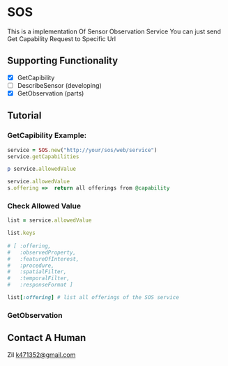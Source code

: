 # SOS

This is a implementation Of Sensor Observation Service
You can just send Get Capability Request to Specific Url

## Supporting Functionality

- [x] GetCapibility
- [ ] DescribeSensor (developing)
- [x] GetObservation (parts)

## Tutorial

### GetCapibility Example:

```ruby
service = SOS.new("http://your/sos/web/service")
service.getCapabilities 

p service.allowedValue

service.allowedValue
s.offering =>  return all offerings from @capability
```

### Check Allowed Value

	
```ruby 
list = service.allowedValue

list.keys
	
# [ :offering, 
#  	:observedProperty, 
#  	:featureOfInterest, 
#  	:procedure, 
#  	:spatialFilter, 
#  	:temporalFilter, 
#  	:responseFormat ]

list[:offering] # list all offerings of the SOS service 

```

### GetObservation

	


## Contact A Human

Zil k471352@gmail.com